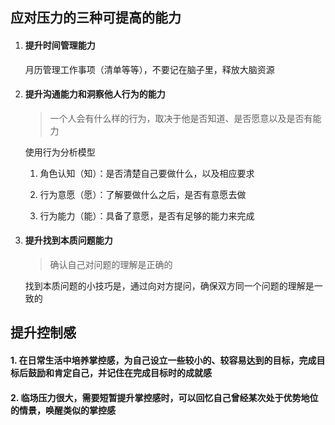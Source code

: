 ## 应对压力的三种可提高的能力

1. #### 提升时间管理能力

   月历管理工作事项（清单等等），不要记在脑子里，释放大脑资源

   

2. #### 提升沟通能力和洞察他人行为的能力

   > 一个人会有什么样的行为，取决于他是否知道、是否愿意以及是否有能力

   

   使用行为分析模型

   1. 角色认知（知）：是否清楚自己要做什么，以及相应要求

   2. 行为意愿（愿）：了解要做什么之后，是否有意愿去做

   3. 行为能力（能）：具备了意愿，是否有足够的能力来完成

      

3. #### 提升找到本质问题能力

   > 确认自己对问题的理解是正确的

   

   找到本质问题的小技巧是，通过向对方提问，确保双方同一个问题的理解是一致的

## 提升控制感

#### 1. 在日常生活中培养掌控感，为自己设立一些较小的、较容易达到的目标，完成目标后鼓励和肯定自己，并记住在完成目标时的成就感

#### 2. 临场压力很大，需要短暂提升掌控感时，可以回忆自己曾经某次处于优势地位的情景，唤醒类似的掌控感

